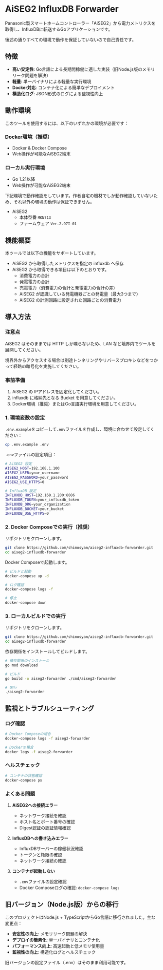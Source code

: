# AiSEG2 InfluxDB Forwarder

Panasonic製スマートホームコントローラー「AiSEG2」から電力メトリクスを取得し、InfluxDBに転送するGoアプリケーションです。

後述の通りすべての環境で動作を保証していないので自己責任です。

## 特徴

- **高い安定性**: Go言語による長期間稼働に適した実装（旧Node.js版のメモリリーク問題を解決）
- **軽量**: 単一バイナリによる軽量な実行環境
- **Docker対応**: コンテナ化による簡単なデプロイメント
- **構造化ログ**: JSON形式のログによる監視性向上

## 動作環境

このツールを使用するには、以下のいずれかの環境が必要です：

### Docker環境（推奨）

- Docker & Docker Compose
- Web操作が可能なAiSEG2端末

### ローカル実行環境

- Go 1.21以降
- Web操作が可能なAiSEG2端末

下記環境で動作確認をしています。作者自宅の機材でしか動作確認していないため、それ以外の環境の動作は保証できません。

- AiSEG2
  - 本体型番 `MKN713`
  - ファームウェア `Ver.2.97I-01`

## 機能概要

本ツールでは以下の機能をサポートしています。

- AiSEG2 から取得したメトリクスを指定の influxdb へ保存
- AiSEG2 から取得できる項目は以下のとおりです。
  - 消費電力の合計
  - 発電電力の合計
  - 売電電力（消費電力の合計と発電電力の合計の差）
  - AiSEG2 が認識している発電機器ごとの発電量（最大3つまで）
  - AiSEG2 の計測回路に設定された回路ごとの消費電力

## 導入方法

### 注意点

AiSEG2 はそのままでは HTTP しか喋らないため、LAN など境界内でツールを展開してください。

境界外からアクセスする場合は別途トンネリングやリバースプロキシなどをつかって経路の暗号化を実施してください。

### 事前準備

1. AiSEG2 の IPアドレスを固定化してください。
2. influxdb に格納先となる Bucket を用意してください。
3. Docker環境（推奨）またはGo言語実行環境を用意してください。

### 1. 環境変数の設定

`.env.example`をコピーして`.env`ファイルを作成し、環境に合わせて設定してください：

```bash
cp .env.example .env
```

`.env`ファイルの設定項目：

```bash
# AiSEG2 設定
AISEG2_HOST=192.168.1.100
AISEG2_USER=your_username
AISEG2_PASSWORD=your_password
AISEG2_USE_HTTPS=0

# InfluxDB 設定
INFLUXDB_HOST=192.168.1.200:8086
INFLUXDB_TOKEN=your_influxdb_token
INFLUXDB_ORG=your_organization
INFLUXDB_BUCKET=your_bucket
INFLUXDB_USE_HTTPS=0
```

### 2. Docker Composeでの実行（推奨）

リポジトリをクローンします。

```bash
git clone https://github.com/shimosyan/aiseg2-influxdb-forwarder.git
cd aiseg2-influxdb-forwarder
```

Docker Composeで起動します。

```bash
# ビルドと起動
docker-compose up -d

# ログ確認
docker-compose logs -f

# 停止
docker-compose down
```

### 3. ローカルビルドでの実行

リポジトリをクローンします。

```bash
git clone https://github.com/shimosyan/aiseg2-influxdb-forwarder.git
cd aiseg2-influxdb-forwarder
```

依存関係をインストールしてビルドします。

```bash
# 依存関係のインストール
go mod download

# ビルド
go build -o aiseg2-forwarder ./cmd/aiseg2-forwarder

# 実行
./aiseg2-forwarder
```

## 監視とトラブルシューティング

### ログ確認

```bash
# Docker Composeの場合
docker-compose logs -f aiseg2-forwarder

# Dockerの場合
docker logs -f aiseg2-forwarder
```

### ヘルスチェック

```bash
# コンテナの状態確認
docker-compose ps
```

### よくある問題

1. **AiSEG2への接続エラー**
   - ネットワーク接続を確認
   - ホスト名とポート番号の確認
   - Digest認証の認証情報確認

2. **InfluxDBへの書き込みエラー**
   - InfluxDBサーバーの稼働状況確認
   - トークンと権限の確認
   - ネットワーク接続の確認

3. **コンテナが起動しない**
   - `.env`ファイルの設定確認
   - Docker Composeログの確認: `docker-compose logs`

## 旧バージョン（Node.js版）からの移行

このプロジェクトはNode.js + TypeScriptからGo言語に移行されました。主な変更点：

- **安定性の向上**: メモリリーク問題の解決
- **デプロイの簡素化**: 単一バイナリとコンテナ化
- **パフォーマンス向上**: 高速起動と低メモリ使用量
- **監視性の向上**: 構造化ログとヘルスチェック

旧バージョンの設定ファイル（.env）はそのまま利用可能です。
